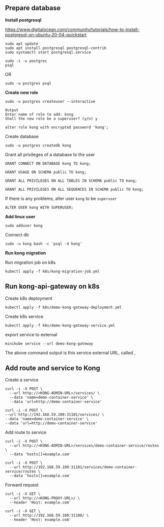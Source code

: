 ## Prepare database

**Install postgresql**

https://www.digitalocean.com/community/tutorials/how-to-install-postgresql-on-ubuntu-20-04-quickstart

```shell
sudo apt update
sudo apt install postgresql postgresql-contrib
sudo systemctl start postgresql.service
```

```shell
sudo -i -u postgres
psql
```

OR

`sudo -u postgres psql`

**Create new role**

`sudo -u postgres createuser --interactive`

```
Output
Enter name of role to add: kong
Shall the new role be a superuser? (y/n) y
```

`alter role kong with encrypted password 'kong';`

Create database

`sudo -u postgres createdb kong`

Grant all privileges of a database to the user

```
GRANT CONNECT ON DATABASE kong TO kong;

GRANT USAGE ON SCHEMA public TO kong;

GRANT ALL PRIVILEGES ON ALL TABLES IN SCHEMA public TO kong;

GRANT ALL PRIVILEGES ON ALL SEQUENCES IN SCHEMA public TO kong;
```

If there is any problems, alter user `kong` to be `superuser`

`ALTER USER kong WITH SUPERUSER;`

**Add linux user**

`sudo adduser kong`


Connect db

`sudo -u kong bash -c 'psql -d kong'`

**Run kong migration**

Run migration job on k8s

`kubectl apply -f k8s/kong-migration-job.yml`

## Run kong-api-gateway on k8s

Create k8s deployment

`kubectl apply -f k8s/demo-kong-gateway-deployment.yml`

Create k8s service

`kubectl apply -f k8s/demo-kong-gateway-service.yml`

export service to external

`minikube service --url demo-kong-gateway`

The above command output is this service external URL, called <KONG-ADMIN-URL>, <KONG-PROXY-URL>

## Add route and service to Kong

Create a service

```shell
curl -i -X POST \
  --url http://<KONG-ADMIN-URL>/services/ \
  --data 'name=demo-container-service' \
  --data 'url=http://demo-container-service'
```

```shell
curl -i -X POST \
--url http://192.168.59.100:31181/services/ \
--data 'name=demo-container-service' \
--data 'url=http://demo-container-service'
```

Add route to service

```shell
curl -i -X POST \
  --url http://<KONG-ADMIN-URL>/services/demo-container-service/routes \
  --data 'hosts[]=example.com'
```

```shell
curl -i -X POST \
  --url http://192.168.59.100:31181/services/demo-container-service/routes \
  --data 'hosts[]=example.com'
```

Forward request

```shell
curl -i -X GET \
  --url http://<KONG-PROXY-URL>/ \
  --header 'Host: example.com'
```

```shell
curl -i -X GET \
  --url http://192.168.59.100:31180/ \
  --header 'Host: example.com'
```
